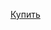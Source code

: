 [Купить](https://aliexpress.ru/item/1005004639827263.html?sku_id=12000029936995169&spm=a2g2w.productlist.search_results.0.1f2d2b0bslUG7R)

